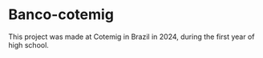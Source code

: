 # Banco-cotemig
This project was made at Cotemig in Brazil in 2024, during the first year of high school.
